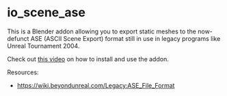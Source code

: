 # io_scene_ase

This is a Blender addon allowing you to export static meshes to the now-defunct ASE (ASCII Scene Export) format still in use in legacy programs like Unreal Tournament 2004.

Check out [this video](https://www.youtube.com/watch?v=gpmBxCGHQjU) on how to install and use the addon.

Resources:
* https://wiki.beyondunreal.com/Legacy:ASE_File_Format